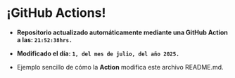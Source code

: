 # ¡GitHub Actions!
* **Repositorio actualizado automáticamente mediante una GitHub Action a las: `21:52:38hrs.`**
* **Modificado el día: `1, del mes de julio, del año 2025.`**

* Ejemplo sencillo de cómo la **Action** modifica este archivo README.md.
